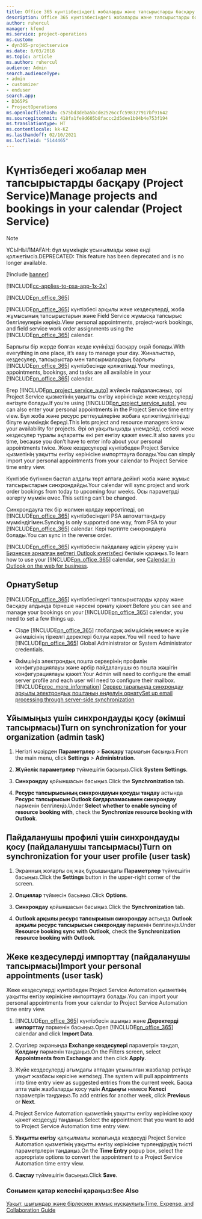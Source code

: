 ```yaml
---
title: Office 365 күнтізбесіндегі жобаларды және тапсырыстарды басқару
description: Office 365 күнтізбесіндегі жобаларды және тапсырыстарды басқару жолы
author: ruhercul
manager: kfend
ms.service: project-operations
ms.custom:
- dyn365-projectservice
ms.date: 8/03/2018
ms.topic: article
ms.author: ruhercul
audience: Admin
search.audienceType:
- admin
- customizer
- enduser
search.app:
- D365PS
- ProjectOperations
ms.openlocfilehash: c575bd3deba5bcde2526ccfc598327917bf91642
ms.sourcegitcommit: 418fa1fe9d605b8faccc2d5dee1b04b4e753f194
ms.translationtype: HT
ms.contentlocale: kk-KZ
ms.lasthandoff: 02/10/2021
ms.locfileid: "5144465"
---
```

# <a name="manage-projects-and-bookings-in-your-calendar-project-service"></a><span data-ttu-id="7b8ff-103">Күнтізбедегі жобалар мен тапсырыстарды басқару (Project Service)</span><span class="sxs-lookup"><span data-stu-id="7b8ff-103">Manage projects and bookings in your calendar (Project Service)</span></span>

> [!Note]
> <span data-ttu-id="7b8ff-104">ҰСЫНЫЛМАҒАН: бұл мүмкіндік ұсынылмады және енді қолжетімсіз.</span><span class="sxs-lookup"><span data-stu-id="7b8ff-104">DEPRECATED: This feature has been deprecated and is no longer available.</span></span>

[!include [banner](../includes/psa-now-project-operations.md)]

[!INCLUDE[cc-applies-to-psa-app-1x-2x](../includes/cc-applies-to-psa-app-1x-2x.md)]

[!INCLUDE[pn_office_365](../includes/pn-office-365.md)] 

<span data-ttu-id="7b8ff-105">[!INCLUDE[pn_office_365](../includes/pn-office-365.md)] күнтізбесі арқылы жеке кездесулерді, жоба жұмысының тапсырыстарын және Field Service жұмысқа тапсырыс белгілеулерін көріңіз.</span><span class="sxs-lookup"><span data-stu-id="7b8ff-105">View personal appointments, project-work bookings, and field service work order assignments using the [!INCLUDE[pn_office_365](../includes/pn-office-365.md)] calendar.</span></span>  
  
 <span data-ttu-id="7b8ff-106">Барлығы бір жерде болған кезде күніңізді басқару оңай болады.</span><span class="sxs-lookup"><span data-stu-id="7b8ff-106">With everything in one place, it’s easy to manage your day.</span></span> <span data-ttu-id="7b8ff-107">Жиналыстар, кездесулер, тапсырыстар мен тапсырмалардың барлығы [!INCLUDE[pn_office_365](../includes/pn-office-365.md)] күнтізбесінде қолжетімді.</span><span class="sxs-lookup"><span data-stu-id="7b8ff-107">Your meetings, appointments, bookings, and tasks are all available in your [!INCLUDE[pn_office_365](../includes/pn-office-365.md)] calendar.</span></span>  
  
 <span data-ttu-id="7b8ff-108">Егер [!INCLUDE[pn_project_service_auto](../includes/pn-project-service-auto.md)] жүйесін пайдалансаңыз, әрі Project Service қызметінің уақытты енгізу көрінісінде жеке кездесулерді енгізуге болады.</span><span class="sxs-lookup"><span data-stu-id="7b8ff-108">If you’re using [!INCLUDE[pn_project_service_auto](../includes/pn-project-service-auto.md)], you can also enter your personal appointments in the Project Service time entry view.</span></span> <span data-ttu-id="7b8ff-109">Бұл жоба және ресурс реттеушілеріне жобаға қолжетімділігіңізді білуге мүмкіндік береді.</span><span class="sxs-lookup"><span data-stu-id="7b8ff-109">This lets project and resource managers know your availability for projects.</span></span> <span data-ttu-id="7b8ff-110">Әрі ол уақытыңызды үнемдейді, себебі жеке кездесулер туралы ақпаратты екі рет енгізу қажет емес.</span><span class="sxs-lookup"><span data-stu-id="7b8ff-110">It also saves you time, because you don’t have to enter info about your personal appointments twice.</span></span> <span data-ttu-id="7b8ff-111">Жеке кездесулерді күнтізбеден Project Service қызметінің уақытты енгізу көрінісіне импорттауға болады.</span><span class="sxs-lookup"><span data-stu-id="7b8ff-111">You can simply import your personal appointments from your calendar to Project Service time entry view.</span></span>  
  
 <span data-ttu-id="7b8ff-112">Күнтізбе бүгіннен бастап алдағы төрт аптаға дейінгі жоба және жұмыс тапсырыстарын синхрондайды.</span><span class="sxs-lookup"><span data-stu-id="7b8ff-112">Your calendar will sync project and work order bookings from today to upcoming four weeks.</span></span> <span data-ttu-id="7b8ff-113">Осы параметрді өзгерту мүмкін емес.</span><span class="sxs-lookup"><span data-stu-id="7b8ff-113">This setting can’t be changed.</span></span>  
  
 <span data-ttu-id="7b8ff-114">Синхрондауға тек бір жолмен қолдау көрсетіледі, ол [!INCLUDE[pn_office_365](../includes/pn-office-365.md)] күнтізбесіндегі PSA автоматтандыру мүмкіндігімен.</span><span class="sxs-lookup"><span data-stu-id="7b8ff-114">Syncing is only supported one way, from PSA to your [!INCLUDE[pn_office_365](../includes/pn-office-365.md)] calendar.</span></span> <span data-ttu-id="7b8ff-115">Кері тәртіпте синхрондауға болады.</span><span class="sxs-lookup"><span data-stu-id="7b8ff-115">You can sync in the reverse order.</span></span> 
  
 <span data-ttu-id="7b8ff-116">[!INCLUDE[pn_office_365](../includes/pn-office-365.md)] күнтізбесін пайдалану әдісін үйрену үшін [Бизнеске арналған вебтегі Outlook күнтізбесі](https://support.office.com/article/Calendar-in-Outlook-on-the-web-for-business-5219c457-d1fe-4c2f-9032-1a816b88e936) бөлімін қараңыз.</span><span class="sxs-lookup"><span data-stu-id="7b8ff-116">To learn how to use your [!INCLUDE[pn_office_365](../includes/pn-office-365.md)] calendar, see [Calendar in Outlook on the web for business](https://support.office.com/article/Calendar-in-Outlook-on-the-web-for-business-5219c457-d1fe-4c2f-9032-1a816b88e936).</span></span>  
  
## <a name="setup"></a><span data-ttu-id="7b8ff-117">Орнату</span><span class="sxs-lookup"><span data-stu-id="7b8ff-117">Setup</span></span>  
 <span data-ttu-id="7b8ff-118">[!INCLUDE[pn_office_365](../includes/pn-office-365.md)] күнтізбесіндегі тапсырыстарды қарау және басқару алдында бірнеше нәрсені орнату қажет.</span><span class="sxs-lookup"><span data-stu-id="7b8ff-118">Before you can see and manage your bookings on your [!INCLUDE[pn_office_365](../includes/pn-office-365.md)] calendar, you need to set a few things up.</span></span>  
  
- <span data-ttu-id="7b8ff-119">Сізде [!INCLUDE[pn_office_365](../includes/pn-office-365.md)] глобалдық әкімшісінің немесе жүйе әкімшісінің тіркелгі деректері болуы керек.</span><span class="sxs-lookup"><span data-stu-id="7b8ff-119">You will need to have [!INCLUDE[pn_office_365](../includes/pn-office-365.md)] Global Administrator or System Administrator credentials.</span></span>  
  
- <span data-ttu-id="7b8ff-120">Әкімшіңіз электрондық пошта серверінің профилін конфигурациялауы және әрбір пайдаланушы өз пошта жәшігін конфигурациялауы қажет.</span><span class="sxs-lookup"><span data-stu-id="7b8ff-120">Your Admin will need to configure the email server profile and each user will need to configure their mailbox.</span></span> [!INCLUDE[proc_more_information](../includes/proc-more-information.md)] <span data-ttu-id="7b8ff-121">[Сервер тарапында синхрондау арқылы электрондық поштаның өңделуін орнату](https://docs.microsoft.com/dynamics365/customerengagement/on-premises/admin/set-up-server-side-synchronization-of-email-appointments-contacts-and-tasks)</span><span class="sxs-lookup"><span data-stu-id="7b8ff-121">[Set up email processing through server-side synchronization](https://docs.microsoft.com/dynamics365/customerengagement/on-premises/admin/set-up-server-side-synchronization-of-email-appointments-contacts-and-tasks)</span></span>  
  
## <a name="turn-on-synchronization-for-your-organization-admin-task"></a><span data-ttu-id="7b8ff-122">Ұйымыңыз үшін синхрондауды қосу (әкімші тапсырмасы)</span><span class="sxs-lookup"><span data-stu-id="7b8ff-122">Turn on synchronization for your organization (admin task)</span></span>  
  
1.  <span data-ttu-id="7b8ff-123">Негізгі мәзірден **Параметрлер** > **Басқару** тармағын басыңыз.</span><span class="sxs-lookup"><span data-stu-id="7b8ff-123">From the main menu, click **Settings** > **Administration**.</span></span>  
  
2.  <span data-ttu-id="7b8ff-124">**Жүйелік параметрлер** түймешігін басыңыз.</span><span class="sxs-lookup"><span data-stu-id="7b8ff-124">Click **System Settings**.</span></span>  
  
3.  <span data-ttu-id="7b8ff-125">**Синхрондау** қойыншасын басыңыз.</span><span class="sxs-lookup"><span data-stu-id="7b8ff-125">Click the **Synchronization** tab.</span></span>  
  
4.  <span data-ttu-id="7b8ff-126">**Ресурс тапсырысының синхрондауын қосуды таңдау** астында **Ресурс тапсырысын Outlook бағдарламасымен синхрондау** пәрменін белгілеңіз.</span><span class="sxs-lookup"><span data-stu-id="7b8ff-126">Under **Select whether to enable syncing of resource booking with**, check the **Synchronize resource booking with Outlook**.</span></span>  
  
## <a name="turn-on-synchronization-for-your-user-profile-user-task"></a><span data-ttu-id="7b8ff-127">Пайдаланушы профилі үшін синхрондауды қосу (пайдаланушы тапсырмасы)</span><span class="sxs-lookup"><span data-stu-id="7b8ff-127">Turn on synchronization for your user profile (user task)</span></span>  
  
1.  <span data-ttu-id="7b8ff-128">Экранның жоғарғы оң жақ бұрышындағы **Параметрлер** түймешігін басыңыз.</span><span class="sxs-lookup"><span data-stu-id="7b8ff-128">Click the **Settings** button in the upper-right corner of the screen.</span></span>  
  
2.  <span data-ttu-id="7b8ff-129">**Опциялар** түймесін басыңыз.</span><span class="sxs-lookup"><span data-stu-id="7b8ff-129">Click **Options**.</span></span>  
  
3.  <span data-ttu-id="7b8ff-130">**Синхрондау** қойыншасын басыңыз.</span><span class="sxs-lookup"><span data-stu-id="7b8ff-130">Click the **Synchronization** tab.</span></span>  
  
4.  <span data-ttu-id="7b8ff-131">**Outlook арқылы ресурс тапсырысын синхрондау** астында **Outlook арқылы ресурс тапсырысын синхрондау** пәрменін белгілеңіз.</span><span class="sxs-lookup"><span data-stu-id="7b8ff-131">Under **Resource booking sync with Outlook**, check the **Synchronization resource booking with Outlook**.</span></span>  
  
## <a name="import-your-personal-appointments-user-task"></a><span data-ttu-id="7b8ff-132">Жеке кездесулерді импорттау (пайдаланушы тапсырмасы)</span><span class="sxs-lookup"><span data-stu-id="7b8ff-132">Import your personal appointments (user task)</span></span>  
 <span data-ttu-id="7b8ff-133">Жеке кездесулерді күнтізбеден Project Service Automation қызметінің уақытты енгізу көрінісіне импорттауға болады.</span><span class="sxs-lookup"><span data-stu-id="7b8ff-133">You can import your personal appointments from your calendar to Project Service Automation time entry view.</span></span>  
  
1. <span data-ttu-id="7b8ff-134">[!INCLUDE[pn_office_365](../includes/pn-office-365.md)] күнтізбесін ашыңыз және **Деректерді импорттау** пәрменін басыңыз.</span><span class="sxs-lookup"><span data-stu-id="7b8ff-134">Open [!INCLUDE[pn_office_365](../includes/pn-office-365.md)] calendar and click **Import Data**.</span></span>  
  
2. <span data-ttu-id="7b8ff-135">Сүзгілер экранында **Exchange кездесулері** параметрін таңдап, **Қолдану** пәрменін таңдаңыз.</span><span class="sxs-lookup"><span data-stu-id="7b8ff-135">On the Filters screen, select **Appointments from Exchange** and then click **Apply**.</span></span>  
  
3. <span data-ttu-id="7b8ff-136">Жүйе кездесулерді ағымдағы аптадан ұсынылған жазбалар ретінде уақыт жазбасы көрісіне жеткізеді.</span><span class="sxs-lookup"><span data-stu-id="7b8ff-136">The system will pull appointments into time entry view as suggested entries from the current week.</span></span> <span data-ttu-id="7b8ff-137">Басқа апта үшін жазбаларды қосу үшін **Алдыңғы** немесе **Келесі** параметрін таңдаңыз.</span><span class="sxs-lookup"><span data-stu-id="7b8ff-137">To add entries for another week, click **Previous** or **Next**.</span></span>  
  
4. <span data-ttu-id="7b8ff-138">Project Service Automation қызметінің уақытты енгізу көрінісіне қосу қажет кездесуді таңдаңыз.</span><span class="sxs-lookup"><span data-stu-id="7b8ff-138">Select the appointment that you want to add to Project Service Automation time entry view.</span></span>  
  
5. <span data-ttu-id="7b8ff-139">**Уақытты енгізу** қалқылмалы жолағында кездесуді Project Service Automation қызметінің уақытты енгізу көрінісіне түрлендірудің тиісті параметрлерін таңдаңыз.</span><span class="sxs-lookup"><span data-stu-id="7b8ff-139">On the **Time Entry** popup box, select the appropriate options to convert the appointment to a Project Service Automation time entry view.</span></span>  
  
6. <span data-ttu-id="7b8ff-140">**Сақтау** түймешігін басыңыз.</span><span class="sxs-lookup"><span data-stu-id="7b8ff-140">Click **Save**.</span></span>  
  
### <a name="see-also"></a><span data-ttu-id="7b8ff-141">Сонымен қатар келесіні қараңыз:</span><span class="sxs-lookup"><span data-stu-id="7b8ff-141">See Also</span></span>  
 [<span data-ttu-id="7b8ff-142">Уақыт, шығындар және бірлескен жұмыс нұсқаулығы</span><span class="sxs-lookup"><span data-stu-id="7b8ff-142">Time, Expense, and Collaboration Guide</span></span>](../psa/time-expense-collaboration-guide.md)
